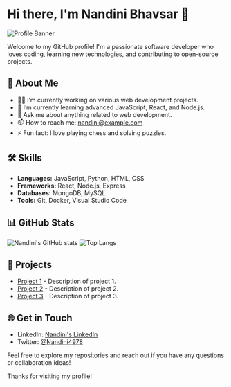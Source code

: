 # Hi there, I'm Nandini Bhavsar 👋

![Profile Banner](https://user-images.githubusercontent.com/your-image-link/banner.jpg)

Welcome to my GitHub profile! I'm a passionate software developer who loves coding, learning new technologies, and contributing to open-source projects.

## 📖 About Me

- 👩‍💻 I’m currently working on various web development projects.
- 🌱 I’m currently learning advanced JavaScript, React, and Node.js.
- 💬 Ask me about anything related to web development.
- 📫 How to reach me: [nandini@example.com](mailto:nandini@example.com)
- ⚡ Fun fact: I love playing chess and solving puzzles.

## 🛠 Skills

- **Languages:** JavaScript, Python, HTML, CSS
- **Frameworks:** React, Node.js, Express
- **Databases:** MongoDB, MySQL
- **Tools:** Git, Docker, Visual Studio Code

## 📊 GitHub Stats

![Nandini's GitHub stats](https://github-readme-stats.vercel.app/api?username=Nandini4978&show_icons=true&theme=radical)
![Top Langs](https://github-readme-stats.vercel.app/api/top-langs/?username=Nandini4978&layout=compact&theme=radical)

## 🚀 Projects

- [Project 1](https://github.com/Nandini4978/project1) - Description of project 1.
- [Project 2](https://github.com/Nandini4978/project2) - Description of project 2.
- [Project 3](https://github.com/Nandini4978/project3) - Description of project 3.

## 🌐 Get in Touch

- LinkedIn: [Nandini's LinkedIn](https://www.linkedin.com/in/nandini4978)
- Twitter: [@Nandini4978](https://twitter.com/Nandini4978)

Feel free to explore my repositories and reach out if you have any questions or collaboration ideas!

Thanks for visiting my profile!
<!---
Nandini4978/Nandini4978 is a ✨ special ✨ repository because its `README.md` (this file) appears on your GitHub profile.
You can click the Preview link to take a look at your changes.
--->

